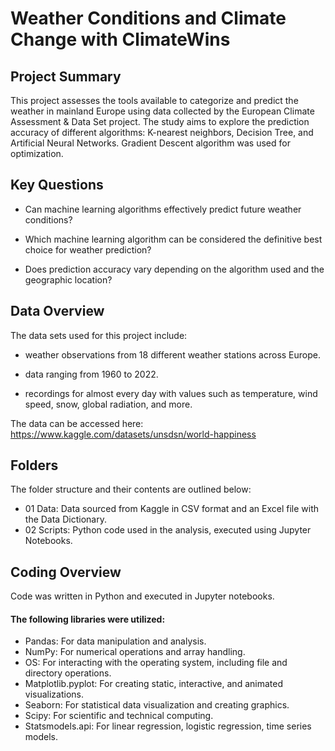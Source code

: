 # Weather Conditions and Climate Change with ClimateWins

## Project Summary
This project assesses the tools available to categorize and predict the weather in mainland Europe using data collected by the European Climate Assessment & Data Set project. The study aims to explore the prediction accuracy of different
algorithms: K-nearest neighbors, Decision Tree, and Artificial Neural Networks. Gradient Descent algorithm was used for optimization.

## Key Questions
- Can machine learning algorithms effectively predict future weather conditions?

- Which machine learning algorithm can be considered the definitive best choice for weather prediction?

- Does prediction accuracy vary depending on the algorithm used and the geographic location?

## Data Overview
The data sets used for this project include:

- weather observations from 18 different weather stations across Europe.
  
- data ranging from 1960 to 2022.
  
- recordings for almost every day with values such as temperature, wind speed, snow, global radiation, and more. 



The data can be accessed here:
https://www.kaggle.com/datasets/unsdsn/world-happiness

## Folders
The folder structure and their contents are outlined below:
- 01 Data: Data sourced from Kaggle in CSV format and an Excel file with the Data Dictionary.
- 02 Scripts: Python code used in the analysis, executed using Jupyter Notebooks.

## Coding Overview
Code was written in Python and executed in Jupyter notebooks.
#### The following libraries were utilized:
- Pandas: For data manipulation and analysis.
- NumPy: For numerical operations and array handling.
- OS: For interacting with the operating system, including file and directory operations.
- Matplotlib.pyplot: For creating static, interactive, and animated visualizations.
- Seaborn: For statistical data visualization and creating graphics.
- Scipy: For scientific and technical computing.
- Statsmodels.api: For linear regression, logistic regression, time series models. 

